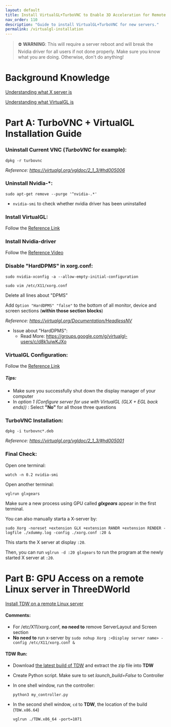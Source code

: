 ```yaml
---
layout: default
title: Install VirtualGL+TurboVNC to Enable 3D Acceleration for Remote Access
nav_order: 110
description: "Guide to install VirtualGL+TurboVNC for new servers."
permalink: /virtualgl-installation
---
```

> ⛔️️ **WARNING**: This will require a server reboot and will break the Nvidia driver for all users if not done properly. Make sure you know what you are doing. Otherwise, don't do anything!

# Background Knowledge

[Understanding what X server is](https://www.youtube.com/playlist?list=PLXEcKYHTGBdQqfmIiyw6KueAFExDGVQbx)

[Understanding what VirtualGL is](https://virtualgl.org/About/Background)

# Part A: TurboVNC + VirtualGL Installation Guide

### Uninstall Current VNC (*TurboVNC* for example): 

```
dpkg -r turbovnc
```

*Reference: https://virtualgl.org/vgldoc/2_1_3/#hd005006*


### Uninstall Nvidia-*:

```
sudo apt-get remove --purge '^nvidia-.*'
```

- `nvidia-smi` to check whether nvidia driver has been uninstalled

### Install VirtualGL:

Follow the [Reference Link](https://rawcdn.githack.com/VirtualGL/virtualgl/3.0/doc/index.html#hd005001)


### Install Nvidia-driver

Follow the [Reference Video](https://www.youtube.com/watch?v=FAknvXs4M1w)



### Disable "HardDPMS" in xorg.conf:

```
sudo nvidia-xconfig -a --allow-empty-initial-configuration
```

```
sudo vim /etc/X11/xorg.conf
```

Delete all lines about "DPMS"

Add `Option "HardDPMS" "false"` to the bottom of all monitor, device and screen sections (**within those section blocks**)

*Reference: https://virtualgl.org/Documentation/HeadlessNV*

- Issue about "HardDPMS": 
    - Read More: https://groups.google.com/g/virtualgl-users/c/d8k1ujwKJXo



### VirtualGL Configuration:

Follow the [Reference Link](https://rawcdn.githack.com/VirtualGL/virtualgl/3.0/doc/index.html#hd006)

##### Tips:
- Make sure you successfully shut down the display manager of your computer
- In *option 1 (Configure server for use with VirtualGL (GLX + EGL back ends))* : Select **"No"** for all those three questions 


### TurboVNC Installation:

```dpkg -i turbovnc*.deb```

*Reference: https://virtualgl.org/vgldoc/2_1_3/#hd005001*


### Final Check:
Open one terminal:
```
watch -n 0.2 nvidia-smi 
```

Open another terminal:
```
vglrun glxgears
```

Make sure a new process using GPU called ***glxgears*** appear in the first terminal.

You can also manually starta a X-server by:
```
sudo Xorg -noreset +extension GLX +extension RANDR +extension RENDER -logfile ./xdummy.log -config ./xorg.conf :20 &
```
This starts the X server at display `:20`. 

Then, you can run `vglrun -d :20 glxgears` to run the program at the newly started X server at `:20`.


# Part B: GPU Access on a remote Linux server in ThreeDWorld

[Install TDW on a remote Linux server](https://github.com/threedworld-mit/tdw/blob/master/Documentation/lessons/setup/install.md#install-tdw-on-a-remote-linux-server)

#### Comments:
- For /etc/X11/xorg.conf, **no need to** remove ServerLayout and Screen section
- **No need to** run x-server by `sudo nohup Xorg :<Display server name> -config /etc/X11/xorg.conf & `

#### TDW Run:
- Download [the latest build of TDW](https://github.com/threedworld-mit/tdw/releases/latest/) and extract the zip file into **TDW**
- Create Python script. Make sure to set *launch_build=False* to Controller
- In one shell window, run the controller: 

  ```
  python3 my_controller.py
  ```

- In the second shell window, `cd` to **TDW**, the location of the build (`TDW.x86.64`)

  ```
  vglrun ./TDW.x86_64 -port=1071
  ```

